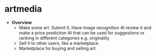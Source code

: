 # artmedia

- **Overview**
  - Make some art. Submit it. Have image recognition AI review it and make a price prediction AI that can be used for suggestions  or ranking in different categories 
    e.g. originality 
  - Sell it to other users, like a marketplace.
  - Marketplace for buying and selling art.

